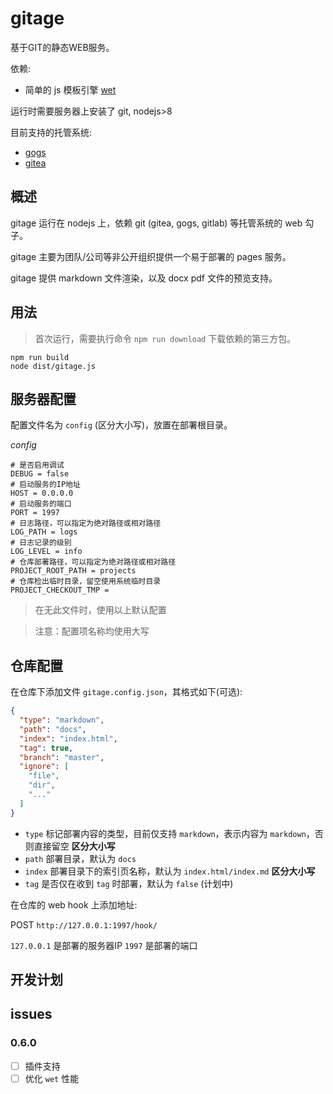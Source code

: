 # gitage

基于GIT的静态WEB服务。

依赖:

- 简单的 js 模板引擎 [wet](http://gitee.com/hyjiacan/wet)

运行时需要服务器上安装了 git, nodejs>8

目前支持的托管系统:

- [gogs](https://gogs.io/)
- [gitea](https://gitea.io/)

## 概述

gitage 运行在 nodejs 上，依赖 git (gitea, gogs, gitlab) 等托管系统的 web 勾子。

gitage 主要为团队/公司等非公开组织提供一个易于部署的 pages 服务。

gitage 提供 markdown 文件渲染，以及 docx pdf 文件的预览支持。

## 用法

> 首次运行，需要执行命令 `npm run download` 下载依赖的第三方包。

```shell script
npm run build
node dist/gitage.js
```

## 服务器配置

配置文件名为 `config` (区分大小写)，放置在部署根目录。

*config*
```
# 是否启用调试
DEBUG = false
# 启动服务的IP地址
HOST = 0.0.0.0
# 启动服务的端口
PORT = 1997
# 日志路径，可以指定为绝对路径或相对路径
LOG_PATH = logs
# 日志记录的级别
LOG_LEVEL = info
# 仓库部署路径，可以指定为绝对路径或相对路径
PROJECT_ROOT_PATH = projects
# 仓库检出临时目录，留空使用系统临时目录
PROJECT_CHECKOUT_TMP = 
```

> 在无此文件时，使用以上默认配置

> 注意：配置项名称均使用大写

## 仓库配置

在仓库下添加文件 `gitage.config.json`，其格式如下(可选):

```json
{
  "type": "markdown",
  "path": "docs",
  "index": "index.html",
  "tag": true,
  "branch": "master",
  "ignore": [
    "file",
    "dir",
    "..."
  ]
}
```

- `type` 标记部署内容的类型，目前仅支持 `markdown`，表示内容为 `markdown`，否则直接留空 **区分大小写**
- `path` 部署目录，默认为 `docs`
- `index` 部署目录下的索引页名称，默认为 `index.html/index.md` **区分大小写**
- `tag` 是否仅在收到 `tag` 时部署，默认为 `false` (计划中)

在仓库的 web hook 上添加地址:

POST `http://127.0.0.1:1997/hook/`


`127.0.0.1` 是部署的服务器IP
`1997` 是部署的端口

## 开发计划

[pdf2json]: https://www.npmjs.com/package/pdf2json

## issues

### 0.6.0

- [ ] 插件支持
- [ ] 优化 `wet` 性能
